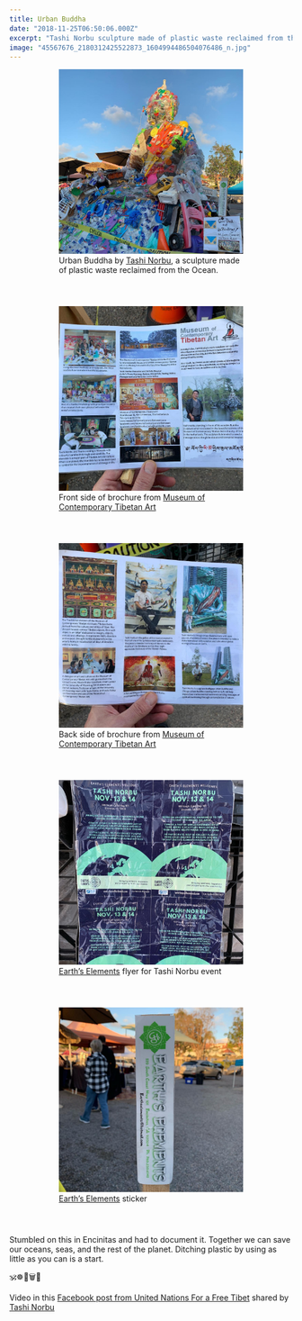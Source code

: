 ```yaml
---
title: Urban Buddha
date: "2018-11-25T06:50:06.000Z"
excerpt: "Tashi Norbu sculpture made of plastic waste reclaimed from the Ocean"
image: "45567676_2180312425522873_1604994486504076486_n.jpg"
---
```


<div style="max-width: 408px; margin: 0 auto"><figure>
<img src="45567676_2180312425522873_1604994486504076486_n.jpg"
     alt="Urban Buddha" /><br />
<figcaption style="font-style: normal">
 Urban Buddha by <a href="https://www.tashinorbu.com">Tashi&nbsp;Norbu</a>, a
 sculpture made of plastic waste reclaimed from the&nbsp;Ocean.
</figcaption>
</figure></div>

<div style="max-width: 408px; margin: 4em auto"><figure>
<img src="46659152_369739176921932_4070943413755909544_n.jpg"
     alt="Front MoCTA brochure" /><br />
<figcaption style="font-style: normal">
 Front side of brochure from
 <a href="https://www.museumofcontemporarytibetanart.com">Museum of Contemporary Tibetan&nbsp;Art</a>
</figcaption>
</figure></div>

<div style="max-width: 408px; margin: 4em auto"><figure>
<img src="46315695_343470882872305_2587105434259340389_n.jpg"
     alt="Back MoCTA brochure" /><br />
<figcaption style="font-style: normal">
 Back side of brochure from
 <a href="https://www.museumofcontemporarytibetanart.com">Museum of Contemporary Tibetan&nbsp;Art</a>
</figcaption>
</figure></div>

<div style="max-width: 408px; margin: 4em auto"><figure>
<img src="44711449_2130560267260431_2647641493852178345_n.jpg"
     alt="Earth’s Elements flyer" /><br />
<figcaption style="font-style: normal">
 <a href="https://www.shopearthselements.com">Earth’s&nbsp;Elements</a> flyer
 for Tashi&nbsp;Norbu&nbsp;event
</figcaption>
</figure></div>

<div style="max-width: 408px; margin: 4em auto"><figure>
<img src="44705479_275770452965371_568056884068284158_n.jpg"
     alt="Earth’s Elements flyer" /><br />
<figcaption style="font-style: normal">
 <a href="https://www.shopearthselements.com">Earth’s&nbsp;Elements</a> sticker
</figcaption>
</figure></div>

Stumbled on this in Encinitas and had to document it. Together we can save our
 oceans, seas, and the rest of the planet. Ditching plastic by using as little
 as you can is a start.

🕉☸️💠🗑🌊

Video in this
 [Facebook post from United Nations For a Free&nbsp;Tibet](https://www.facebook.com/219532248180934/posts/1403327093134771/) shared by
 [Tashi Norbu](https://www.facebook.com/TashiNorbuArt/)
